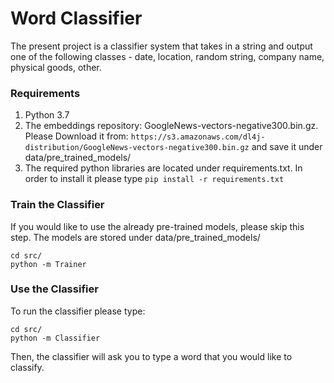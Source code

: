 # Word Classifier

The present project is a classifier system that takes in a string and output one of the following
classes - date, location, random string, company name, physical goods,
other.

### Requirements

1) Python 3.7
2) The embeddings repository: GoogleNews-vectors-negative300.bin.gz. Please Download it from:
 ```https://s3.amazonaws.com/dl4j-distribution/GoogleNews-vectors-negative300.bin.gz```
 and save it under data/pre_trained_models/
3) The required python libraries are located under requirements.txt. In order to install it please type
```pip install -r requirements.txt```

### Train the Classifier
If you would like to use the already pre-trained models, please skip this step. 
The models are stored under data/pre_trained_models/
```
cd src/
python -m Trainer
```


### Use the Classifier
To run the classifier please type:
```
cd src/
python -m Classifier
```
Then, the classifier will ask you to type a word that you would like to classify.

